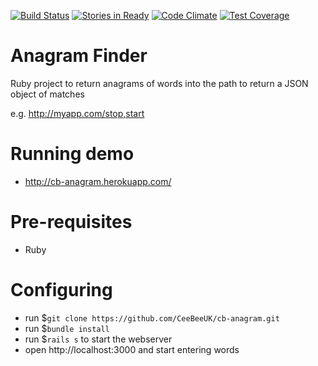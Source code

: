 [![Build Status](https://travis-ci.org/CeeBeeUK/cb-anagram.svg)](https://travis-ci.org/CeeBeeUK/cb-anagram)
[![Stories in Ready](https://badge.waffle.io/CeeBeeUK/cb-anagram.svg?label=ready&title=Ready)](http://waffle.io/CeeBeeUK/cb-anagram)
[![Code Climate](https://codeclimate.com/github/CeeBeeUK/cb-anagram/badges/gpa.svg)](https://codeclimate.com/github/CeeBeeUK/cb-anagram)
[![Test Coverage](https://codeclimate.com/github/CeeBeeUK/cb-anagram/badges/coverage.svg)](https://codeclimate.com/github/CeeBeeUK/cb-anagram)

# Anagram Finder
Ruby project to return anagrams of words into the path to return a JSON object of matches

e.g. http://myapp.com/stop,start

# Running demo
* http://cb-anagram.herokuapp.com/

# Pre-requisites
* Ruby

# Configuring
* run $`git clone https://github.com/CeeBeeUK/cb-anagram.git`
* run $`bundle install`
* run $`rails s` to start the webserver
* open http://localhost:3000 and start entering words